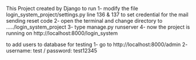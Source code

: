 This Project created by Django
to run
  1- modify the file login_system_project/settings.py line 136 & 137 to set credential for the mail sending reset code
  2- open the terminal and change directory to ...../login_system_project 
  3- type manage.py runserver
  4- now the project is running on http://localhost:8000/login_system
 
to add users to database for testing
  1- go to http://localhost:8000/admin
  2- username: test   /  password: test12345
  
